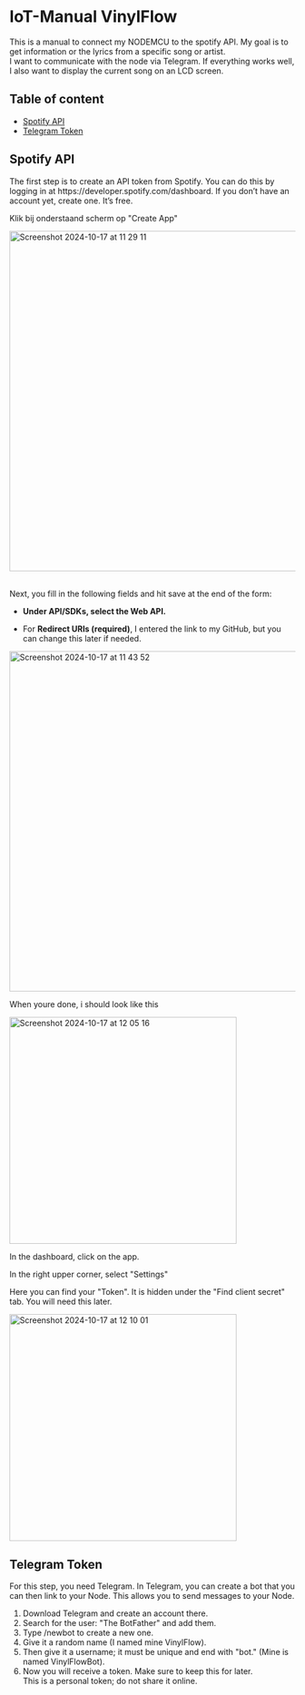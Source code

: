 <h1>IoT-Manual VinylFlow</h1>
  <p>This is a manual to connect my NODEMCU to the spotify API. My goal is to get information or the lyrics from a specific song or artist.<br>
    I want to communicate with the node via Telegram. If everything works well, I also want to display the current song on an LCD screen.
  </p>

<h2>Table of content</h2>  
<ul>
  <li>
    <a href="https://github.com/TomvanD298/IoT-Manual#spotify-api">Spotify API </a>
  </li>
  <li>
    <a href="https://github.com/TomvanD298/IoT-Manual#telegram-token">Telegram Token</a>
  </li>
</ul>

<section>
<h2>Spotify API</h2>
<p>
The first step is to create an API token from Spotify. You can do this by logging in at https://developer.spotify.com/dashboard. If you don’t have an account yet, create one. It’s free. <br>
</p>
<p>Klik bij onderstaand scherm op "Create App"</p>
<img width="600" alt="Screenshot 2024-10-17 at 11 29 11" src="https://github.com/user-attachments/assets/9bc05827-1060-41e7-aa42-4b22066dfb41">
<br><br>
<p>Next, you fill in the following fields and hit save at the end of the form:</p>
<ul>
  <li>
    <b>Under API/SDKs, select the Web API.</b>
  </li>
  <li>
    <p>For <b>Redirect URIs (required)</b>, I entered the link to my GitHub, but you can change this later if needed.</p>
  </li>
</ul>
<img width="600" alt="Screenshot 2024-10-17 at 11 43 52" src="https://github.com/user-attachments/assets/89997423-6b0d-4180-bec3-0e5ee891c9c1">

<p>When youre done, i should look like this</p>
<img width="400" alt="Screenshot 2024-10-17 at 12 05 16" src="https://github.com/user-attachments/assets/cda4ea99-f796-4e4d-9124-66242e61771e">
<p>In the dashboard, click on the app.</p>
<p>In the right upper corner, select "Settings"</p>
<p>Here you can find your "Token".  It is hidden under the "Find client secret" tab. You will need this later.</p>
<img width="400" alt="Screenshot 2024-10-17 at 12 10 01" src="https://github.com/user-attachments/assets/4fa0e705-c6ae-409c-a808-3a7093ff0da9">
</section>


<section>
<h2>Telegram Token</h2>
<p> For this step, you need Telegram. In Telegram, you can create a bot that you can then link to your Node. This allows you to send messages to your Node. </p>

<ol>
  <li>
    Download Telegram and create an account there.  
  </li>
  <li>
    Search for the user: "The BotFather" and add them.  
  </li>
  <li>
    Type /newbot to create a new one.  
  </li>
  <li>
    Give it a random name (I named mine VinylFlow).  
  </li>
  <li>
    Then give it a username; it must be unique and end with "bot." (Mine is named VinylFlowBot).
  </li>
  <li>
    Now you will receive a token. Make sure to keep this for later. <br>
    This is a personal token; do not share it online.
  </li>
</ol>


</section>




